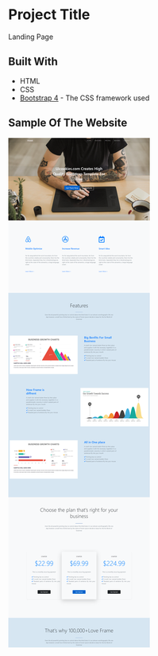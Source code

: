 # Project Title

Landing Page

## Built With

* HTML
* CSS
* [Bootstrap 4](https://getbootstrap.com/) - The CSS framework used

## Sample Of The Website
![alt text](https://github.com/muuhab/Landing-Page-2/blob/master/screencapture-file-D-2021-04-07-08_06_00.png)